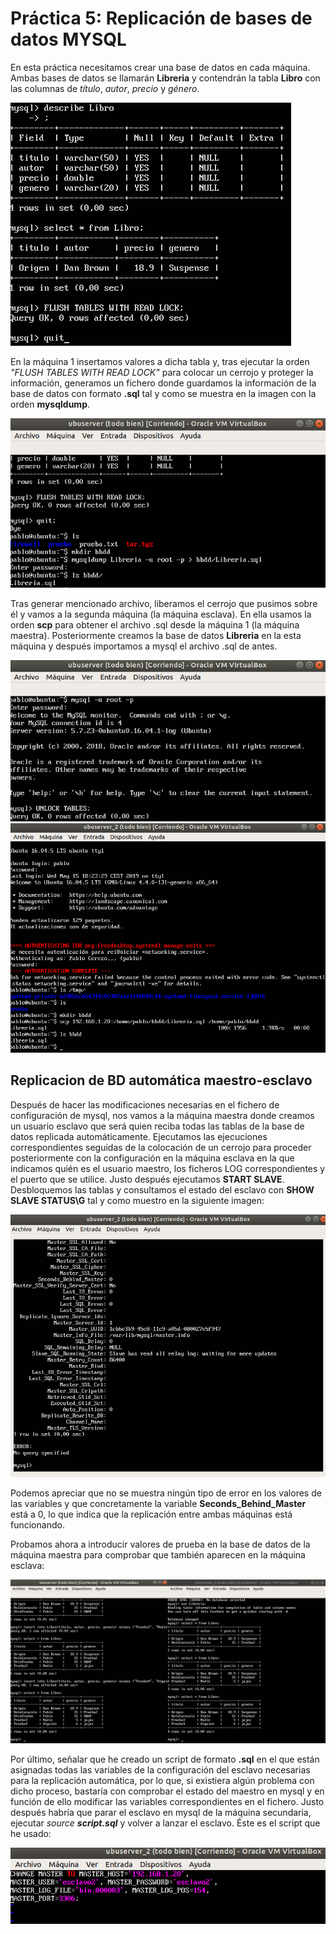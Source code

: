 # Práctica 5: Replicación de bases de datos MYSQL

En esta práctica necesitamos crear una base de datos en cada máquina. Ambas bases de datos se llamarán **Libreria** y contendrán la tabla **Libro** con las columnas de _título_, _autor_, _precio_ y _género_.

![Describe Libro](https://github.com/pcerezo/SWAP1819/blob/master/Practica5/describe_Libro.png)

En la máquina 1 insertamos valores a dicha tabla y, tras ejecutar la orden *"FLUSH TABLES WITH READ LOCK"* para colocar un cerrojo y proteger la información, generamos un fichero donde guardamos la información de la base de datos con formato **.sql** tal y como se muestra en la imagen con la orden **mysqldump**.

![mysqldump](https://github.com/pcerezo/SWAP1819/blob/master/Practica5/mysqldump.png)

Tras generar mencionado archivo, liberamos el cerrojo que pusimos sobre él y vamos a la segunda máquina (la máquina esclava). En ella usamos la orden **scp** para obtener el archivo .sql desde la máquina 1 (la máquina maestra). Posteriormente creamos la base de datos **Libreria** en la esta máquina y después importamos a mysql el archivo .sql de antes.

![unlock_tables_m1](https://github.com/pcerezo/SWAP1819/blob/master/Practica5/unlock_tables_m1.png)
![scp_Libreria_maquina2](https://github.com/pcerezo/SWAP1819/blob/master/Practica5/scp_Libreria_maquina2.png)

## Replicacion de BD automática maestro-esclavo
Después de hacer las modificaciones necesarias en el fichero de configuración de mysql, nos vamos a la máquina maestra donde creamos un usuario esclavo que será quien reciba todas las tablas de la base de datos replicada automáticamente. Ejecutamos las ejecuciones correspondientes seguidas de la colocación de un cerrojo para proceder posteriormente con la configuración en la máquina esclava en la que indicamos quién es el usuario maestro, los ficheros LOG correspondientes y el puerto que se utilice. Justo después ejecutamos **START SLAVE**. Desbloquemos las tablas y consultamos el estado del esclavo con **SHOW SLAVE STATUS\G** tal y como muestro en la siguiente imagen:

![show_slave_status\g](https://github.com/pcerezo/SWAP1819/blob/master/Practica5/show_slave_status%5Cg.png)

Podemos apreciar que no se muestra ningún tipo de error en los valores de las variables y que concretamente la variable **Seconds_Behind_Master** está a 0, lo que indica que la replicación entre ambas máquinas está funcionando.

Probamos ahora a introducir valores de prueba en la base de datos de la máquina maestra para comprobar que también aparecen en la máquina esclava:

![replicacion](https://github.com/pcerezo/SWAP1819/blob/master/Practica5/replicacion.png)

Por último, señalar que he creado un script de formato **.sql** en el que están asignadas todas las variables de la configuración del esclavo necesarias para la replicación automática, por lo que, si existiera algún problema con dicho proceso, bastaría con comprobar el estado del maestro en mysql y en función de ello modificar las variables correspondientes en el fichero. Justo después habría que parar el esclavo en mysql de la máquina secundaria, ejecutar *source **script.sql*** y volver a lanzar el esclavo. Éste es el script que he usado:

![script_sql](https://github.com/pcerezo/SWAP1819/blob/master/Practica5/script_sql.png)

